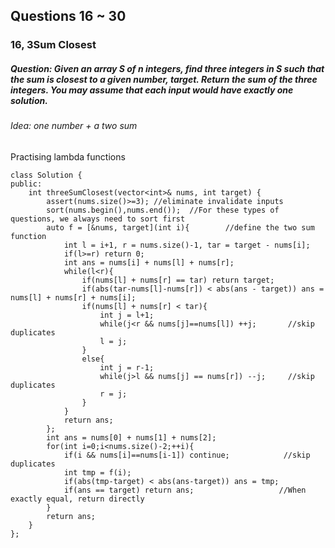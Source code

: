 ## Questions 16 ~ 30
### 16, 3Sum Closest
##### Question: Given an array S of n integers, find three integers in S such that the sum is closest to a given number, target. Return the sum of the three integers. You may assume that each input would have exactly one solution.    
###### Idea: one number + a two sum    
Practising lambda functions
```
class Solution {
public:
    int threeSumClosest(vector<int>& nums, int target) {
        assert(nums.size()>=3); //eliminate invalidate inputs
        sort(nums.begin(),nums.end());  //For these types of questions, we always need to sort first
        auto f = [&nums, target](int i){        //define the two sum function
            int l = i+1, r = nums.size()-1, tar = target - nums[i];
            if(l>=r) return 0;
            int ans = nums[i] + nums[l] + nums[r];
            while(l<r){
                if(nums[l] + nums[r] == tar) return target;
                if(abs(tar-nums[l]-nums[r]) < abs(ans - target)) ans = nums[l] + nums[r] + nums[i];
                if(nums[l] + nums[r] < tar){
                    int j = l+1;
                    while(j<r && nums[j]==nums[l]) ++j;       //skip duplicates
                    l = j;
                }
                else{
                    int j = r-1;
                    while(j>l && nums[j] == nums[r]) --j;     //skip duplicates
                    r = j;
                }
            }
            return ans;
        };
        int ans = nums[0] + nums[1] + nums[2];
        for(int i=0;i<nums.size()-2;++i){
            if(i && nums[i]==nums[i-1]) continue;            //skip duplicates
            int tmp = f(i);
            if(abs(tmp-target) < abs(ans-target)) ans = tmp;
            if(ans == target) return ans;                   //When exactly equal, return directly
        }
        return ans;
    }
};
```

